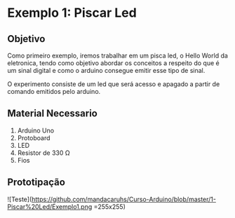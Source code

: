 # Exemplo 1: Piscar Led

## Objetivo
Como primeiro exemplo, iremos trabalhar em um pisca led, o Hello World da eletronica, tendo como objetivo abordar os conceitos a respeito do que é um sinal digital e como o arduino consegue emitir esse tipo de sinal.

O experimento consiste de um led que será acesso e apagado a partir de comando emitidos pelo arduino.

## Material Necessario

1. Arduino Uno
2. Protoboard
3. LED
4. Resistor de 330 Ω
5. Fios


## Prototipação

![Teste](https://github.com/mandacaruhs/Curso-Arduino/blob/master/1-Piscar%20Led/Exemplo1.png =255x255)
